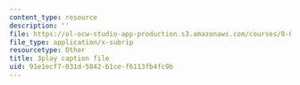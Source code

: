 ```yaml
---
content_type: resource
description: ''
file: https://ol-ocw-studio-app-production.s3.amazonaws.com/courses/8-06-quantum-physics-iii-spring-2018/91e1ecf7031d5842b1cef6113fb4fc9b_IqyTq4n1f2g.vtt
file_type: application/x-subrip
resourcetype: Other
title: 3play caption file
uid: 91e1ecf7-031d-5842-b1ce-f6113fb4fc9b
---
```


